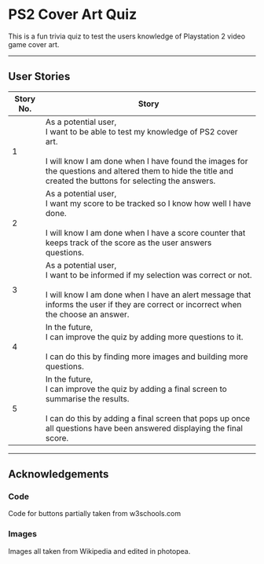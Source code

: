 # PS2 Cover Art Quiz
This is a fun trivia quiz to test the users knowledge of Playstation 2 video game cover art.


***
## User Stories
|Story No.|Story|
| ------------- | ------------- |
|1|As a potential user, <br> I want to be able to test my knowledge of PS2 cover art.<br><br> I will know I am done when I have found the images for the questions and altered them to hide the title and created the buttons for selecting the answers.|
|2|As a potential user, <br> I want my score to be tracked so I know how well I have done.<br><br> I will know I am done when I have a score counter that keeps track of the score as the user answers questions.|
|3|As a potential user, <br> I want to be informed if my selection was correct or not.<br><br> I will know I am done when I have an alert message that informs the user if they are correct or incorrect when the choose an answer.|
|4|In the future, <br> I can improve the quiz by adding more questions to it. <br><br> I can do this by finding more images and building more questions.|
|5|In the future, <br> I can improve the quiz by adding a final screen to summarise the results. <br><br> I can do this by adding a final screen that pops up once all questions have been answered displaying the final score.|


***

## Acknowledgements

### Code
Code for buttons partially taken from w3schools.com

### Images
Images all taken from Wikipedia and edited in photopea.
